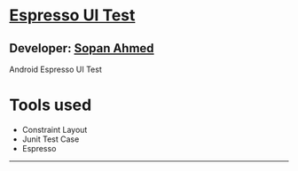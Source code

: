 # [Espresso UI Test][published url]
## Developer: [Sopan Ahmed][instructor url]

Android Espresso UI Test

# Tools used
- Constraint Layout
- Junit Test Case
- Espresso

------

[published url]: https://github.com/gitproject09/espressoUItest
[instructor url]: https://github.com/gitproject09

